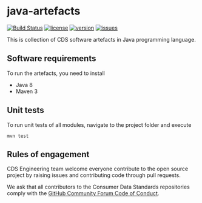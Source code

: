 # java-artefacts
[![Build Status](https://travis-ci.com/ConsumerDataStandardsAustralia/java-artefacts.svg?branch=master)](https://travis-ci.com/ConsumerDataStandardsAustralia/java-artefacts)
[![license](https://img.shields.io/github/license/ConsumerDataStandardsAustralia/java-artefacts)](https://github.com/ConsumerDataStandardsAustralia/java-artefacts/blob/master/LICENSE)
[![version](https://img.shields.io/github/v/tag/ConsumerDataStandardsAustralia/java-artefacts.svg)](https://github.com/ConsumerDataStandardsAustralia/java-artefacts/releases/latest)
[![issues](https://img.shields.io/github/issues/ConsumerDataStandardsAustralia/java-artefacts)](https://github.com/ConsumerDataStandardsAustralia/java-artefacts/issues)

This is collection of CDS software artefacts in Java programming language.

## Software requirements

To run the artefacts, you need to install

* Java 8
* Maven 3

## Unit tests

To run unit tests of all modules, navigate to the project folder and execute

```mvn test``` 

## Rules of engagement

CDS Engineering team welcome everyone contribute to the open source project by raising issues and contributing code through pull requests.

We ask that all contributors to the Consumer Data Standards repositories comply with the [GitHub Community Forum Code of Conduct](https://help.github.com/articles/github-community-forum-code-of-conduct/).
